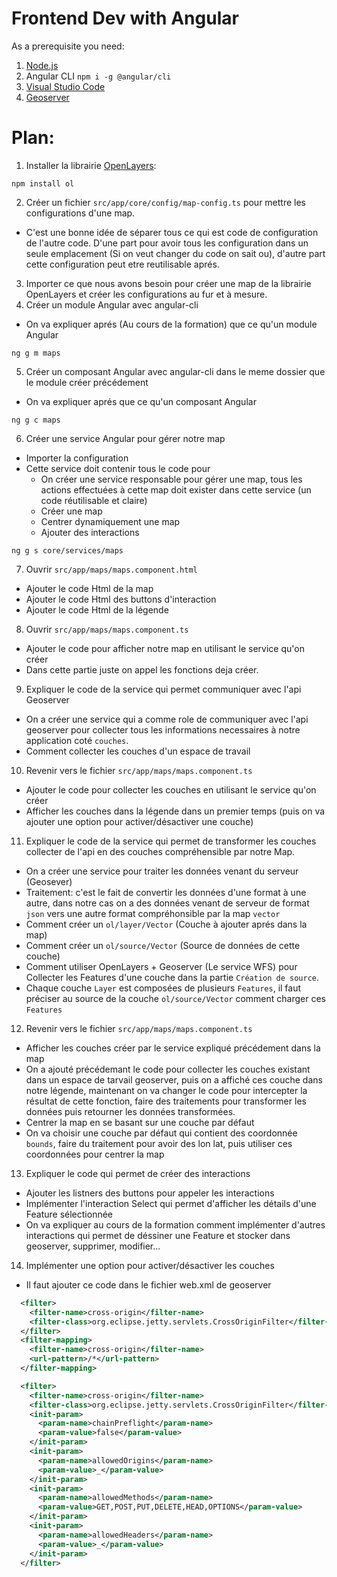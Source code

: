 # Frontend Dev with Angular

As a prerequisite you need:

1.  [Node.js](https://nodejs.org/en/)
2.  Angular CLI `npm i -g @angular/cli`
3.  [Visual Studio Code](https://code.visualstudio.com/)
4.  [Geoserver](https://geoserver.org/)

# Plan:

1. Installer la librairie [OpenLayers](https://github.com/openlayers/openlayers):

```
npm install ol
```

2. Créer un fichier `src/app/core/config/map-config.ts` pour mettre les configurations d'une map.

- C'est une bonne idée de séparer tous ce qui est code de configuration de l'autre code. D'une part pour avoir tous les configuration dans un seule emplacement (Si on veut changer du code on sait ou), d'autre part cette configuration peut etre reutilisable aprés.

3. Importer ce que nous avons besoin pour créer une map de la librairie OpenLayers et créer les configurations au fur et à mesure.
4. Créer un module Angular avec angular-cli

- On va expliquer aprés (Au cours de la formation) que ce qu'un module Angular

```
ng g m maps
```

5. Créer un composant Angular avec angular-cli dans le meme dossier que le module créer précédement

- On va expliquer aprés que ce qu'un composant Angular

```
ng g c maps
```

6. Créer une service Angular pour gérer notre map

- Importer la configuration
- Cette service doit contenir tous le code pour
  - On créer une service responsable pour gérer une map, tous les actions effectuées à cette map doit exister dans cette service (un code réutilisable et claire)
  - Créer une map
  - Centrer dynamiquement une map
  - Ajouter des interactions

```
ng g s core/services/maps
```

7. Ouvrir `src/app/maps/maps.component.html`

- Ajouter le code Html de la map
- Ajouter le code Html des buttons d'interaction
- Ajouter le code Html de la légende

8. Ouvrir `src/app/maps/maps.component.ts`

- Ajouter le code pour afficher notre map en utilisant le service qu'on créer
- Dans cette partie juste on appel les fonctions deja créer.

9. Expliquer le code de la service qui permet communiquer avec l'api Geoserver

- On a créer une service qui a comme role de communiquer avec l'api geoserver pour collecter tous les informations necessaires à notre application coté `couches`.
- Comment collecter les couches d'un espace de travail

10. Revenir vers le fichier `src/app/maps/maps.component.ts`

- Ajouter le code pour collecter les couches en utilisant le service qu'on créer
- Afficher les couches dans la légende dans un premier temps (puis on va ajouter une option pour activer/désactiver une couche)

11. Expliquer le code de la service qui permet de transformer les couches collecter de l'api en des couches compréhensible par notre Map.

- On a créer une service pour traiter les données venant du serveur (Geosever)
- Traitement: c'est le fait de convertir les données d'une format à une autre, dans notre cas on a des données venant de serveur de format `json` vers une autre format compréhonsible par la map `vector`
- Comment créer un `ol/layer/Vector` (Couche à ajouter aprés dans la map)
- Comment créer un `ol/source/Vector` (Source de données de cette couche)
- Comment utiliser OpenLayers + Geoserver (Le service WFS) pour Collecter les Features d'une couche dans la partie `Création de source`.
- Chaque couche `Layer` est composées de plusieurs `Features`, il faut préciser au source de la couche `ol/source/Vector` comment charger ces `Features`

12. Revenir vers le fichier `src/app/maps/maps.component.ts`

- Afficher les couches créer par le service expliqué précédement dans la map
- On a ajouté précédemant le code pour collecter les couches existant dans un espace de tarvail geoserver, puis on a affiché ces couche dans notre légende, maintenant on va changer le code pour intercepter la résultat de cette fonction, faire des traitements pour transformer les données puis retourner les données transformées.
- Centrer la map en se basant sur une couche par défaut
- On va choisir une couche par défaut qui contient des coordonnée `bounds`, faire du traitement pour avoir des lon lat, puis utiliser ces coordonnées pour centrer la map

13. Expliquer le code qui permet de créer des interactions

- Ajouter les listners des buttons pour appeler les interactions
- Implémenter l'interaction Select qui permet d'afficher les détails d'une Feature sélectionnée
- On va expliquer au cours de la formation comment implémenter d'autres interactions qui permet de déssiner une Feature et stocker dans geoserver, supprimer, modifier...

14. Implémenter une option pour activer/désactiver les couches

- Il faut ajouter ce code dans le fichier web.xml de geoserver

```xml
  <filter>
    <filter-name>cross-origin</filter-name>
    <filter-class>org.eclipse.jetty.servlets.CrossOriginFilter</filter-class>
  </filter>
  <filter-mapping>
    <filter-name>cross-origin</filter-name>
    <url-pattern>/*</url-pattern>
  </filter-mapping>

  <filter>
    <filter-name>cross-origin</filter-name>
    <filter-class>org.eclipse.jetty.servlets.CrossOriginFilter</filter-class>
    <init-param>
      <param-name>chainPreflight</param-name>
      <param-value>false</param-value>
    </init-param>
    <init-param>
      <param-name>allowedOrigins</param-name>
      <param-value>_</param-value>
    </init-param>
    <init-param>
      <param-name>allowedMethods</param-name>
      <param-value>GET,POST,PUT,DELETE,HEAD,OPTIONS</param-value>
    </init-param>
    <init-param>
      <param-name>allowedHeaders</param-name>
      <param-value>_</param-value>
    </init-param>
  </filter>
```
